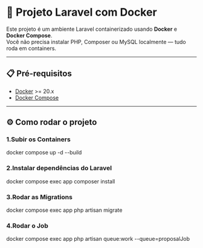 # 🚀 Projeto Laravel com Docker

Este projeto é um ambiente Laravel containerizado usando **Docker** e **Docker Compose**.  
Você não precisa instalar PHP, Composer ou MySQL localmente — tudo roda em containers.

---

## 📋 Pré-requisitos
- [Docker](https://www.docker.com/get-started) >= 20.x
- [Docker Compose](https://docs.docker.com/compose/install/)

---

## ⚙️ Como rodar o projeto

### 1.Subir os Containers

docker compose up -d --build

### 2.Instalar dependências do Laravel

docker compose exec app composer install

### 3.Rodar as Migrations

docker compose exec app php artisan migrate

### 4.Rodar o Job

docker compose exec app php artisan queue:work --queue=proposalJob
